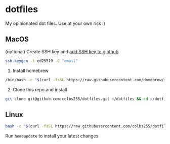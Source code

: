 # dotfiles

My opinionated dot files. Use at your own risk :)

## MacOS

(optional) Create SSH key and [add SSH key to gihthub](https://docs.github.com/en/authentication/connecting-to-github-with-ssh/adding-a-new-ssh-key-to-your-github-account)
``` bash
ssh-keygen -t ed25519 -C "email"
```

1. Install homebrew
``` bash
/bin/bash -c "$(curl -fsSL https://raw.githubusercontent.com/Homebrew/install/HEAD/install.sh)"
```
2. Clone this repo and install
``` bash
git clone git@github.com:colbs255/dotfiles.git ~/dotfiles && cd ~/dotfiles && make
```

## Linux

``` bash
bash -c "$(curl -fsSL https://raw.githubusercontent.com/colbs255/dotfiles/main/linux/install.sh)"
```

Run `homeupdate` to install your latest changes
